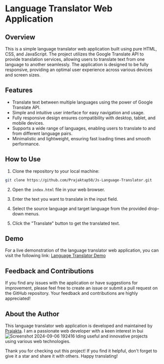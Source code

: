 # Language Translator Web Application


## Overview

This is a simple language translator web application built using pure HTML, CSS, and JavaScript. The project utilizes the Google Translate API to provide translation services, allowing users to translate text from one language to another seamlessly. The application is designed to be fully responsive, providing an optimal user experience across various devices and screen sizes.

## Features

- Translate text between multiple languages using the power of Google Translate API.
- Simple and intuitive user interface for easy navigation and usage.
- Fully responsive design ensures compatibility with desktop, tablet, and mobile devices.
- Supports a wide range of languages, enabling users to translate to and from different language pairs.
- Minimalistic and lightweight, ensuring fast loading times and smooth performance.

## How to Use

1. Clone the repository to your local machine:

```bash
git clone https://github.com/Prajaktap50/Js-Language-Translator.git
```

2. Open the `index.html` file in your web browser.

3. Enter the text you want to translate in the input field.

4. Select the source language and target language from the provided drop-down menus.

5. Click the "Translate" button to get the translated text.

## Demo

For a live demonstration of the language translator web application, you can visit the following link: [Language Translator Demo](https://github.com/Prajaktap50/Js-Language-Translator)

## Feedback and Contributions

If you find any issues with the application or have suggestions for improvement, please feel free to create an issue or submit a pull request on the GitHub repository. Your feedback and contributions are highly appreciated!

## About the Author

This language translator web application is developed and maintained by [Prajakta](https://github.com/Prajaktap50/Js-Language-Translator). I am a passionate web developer with a keen interest in bui![Screenshot 2024-09-06 192416](https://github.com/user-attachments/assets/8087cea1-5d08-4d3b-b730-769e5291584d)
lding useful and innovative projects using various web technologies.

Thank you for checking out this project! If you find it helpful, don't forget to give it a star and share it with others. Happy translating!
